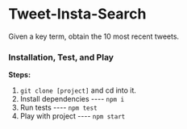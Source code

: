 # Tweet-Insta-Search
Given a key term, obtain the 10 most recent tweets.

### Installation, Test, and Play

**Steps:**

1. `git clone [project]` and cd into it.
2. Install dependencies ---- `npm i`
3. Run tests ---- `npm test`
4. Play with project ---- `npm start`
